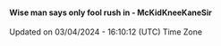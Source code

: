 #### Wise man says only fool rush in - McKidKneeKaneSir
Updated on 03/04/2024 - 16:10:12 (UTC) Time Zone
